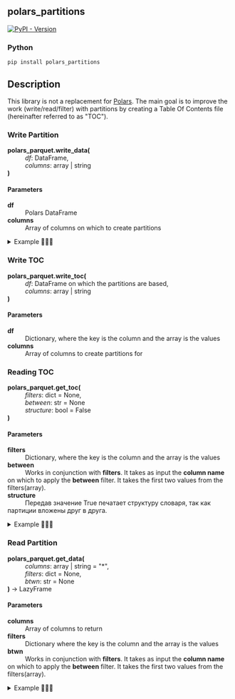 
## polars_partitions

[![PyPI - Version](https://img.shields.io/pypi/v/polars_partitions?style=flat-square&logo=PyPI&logoColor=white)](https://pypi.org/project/polars-partitions/)


### Python
```
pip install polars_partitions
```

## Description


This library is not a replacement for [Polars](https://pola.rs/).
The main goal is to improve the work (write/read/filter) with partitions by creating a Table Of Contents file (hereinafter referred to as "TOC").

### Write Partition
**polars_parquet.write_data(**  
&nbsp; &nbsp; &nbsp; &nbsp; &nbsp; _df_: DataFrame,  
&nbsp; &nbsp; &nbsp; &nbsp; &nbsp; _columns_: array | string  
**)**

#### Parameters
**df**  
&nbsp; &nbsp; &nbsp; &nbsp; &nbsp; Polars DataFrame  
**columns**  
&nbsp; &nbsp; &nbsp; &nbsp; &nbsp; Array of columns on which to create partitions  

<details>
    <summary>Example 🤔🤔🤔</summary>

``` python
from polars_partitions import easy as pp
from datetime import date
import polars as pl

# Create a test dataset
df = pl.DataFrame({'col1':[date(2024,1,1),date(2024,1,1),date(2024,1,2),date(2024,1,2),date(2024,1,2),date(2024,1,3),date(2024,1,3),date(2024,1,3)],
              'col2':['A2','A2','A2','A2','B2','B2','B2','B2'],
              'col3':[1,2,3,4,5,6,7,8]
              })

path = './your_path'

# Which columns are partitioned by
columns = ['col1', 'col2'] 

ep = pp.EasyPartition(path)

# Write the partitions
ep.write_data(df, columns)

# Output: 
# ./your_path/toc.parquet - done! 

```
</details>

### Write TOC
**polars_parquet.write_toc(**  
&nbsp; &nbsp; &nbsp; &nbsp; &nbsp; _df_: DataFrame on which the partitions are based,  
&nbsp; &nbsp; &nbsp; &nbsp; &nbsp; _columns_: array | string  
**)**

#### Parameters
**df**  
&nbsp; &nbsp; &nbsp; &nbsp; &nbsp; Dictionary, where the key is the column and the array is the values  
**columns**  
&nbsp; &nbsp; &nbsp; &nbsp; &nbsp; Array of columns to create partitions for  

### Reading TOC
**polars_parquet.get_toc(**  
&nbsp; &nbsp; &nbsp; &nbsp; &nbsp; _filters_: dict = None,  
&nbsp; &nbsp; &nbsp; &nbsp; &nbsp; _between_: str = None  
&nbsp; &nbsp; &nbsp; &nbsp; &nbsp; _structure_: bool = False  
**)**

#### Parameters
**filters**  
&nbsp; &nbsp; &nbsp; &nbsp; &nbsp; Dictionary, where the key is the column and the array is the values  
**between**  
&nbsp; &nbsp; &nbsp; &nbsp; &nbsp; Works in conjunction with **filters**. It takes as input the **column name** on which to apply the **between** filter. It takes the first two values from the filters(array).  
**structure**  
&nbsp; &nbsp; &nbsp; &nbsp; &nbsp; Передав значение True печатает структуру словаря, так как партиции вложены друг в друга.

<details>
    <summary>Example 🤔🤔🤔</summary>

``` python
ep.get_toc(structure=True)

# Output: 
col1
 ↳col2

shape: (4, 2)
┌────────────┬──────┐
│ col1       ┆ col2 │
│ ---        ┆ ---  │
│ date       ┆ str  │
╞════════════╪══════╡
│ 2024-01-02 ┆ A2   │
│ 2024-01-02 ┆ B2   │
│ 2024-01-01 ┆ A2   │
│ 2024-01-03 ┆ B2   │
└────────────┴──────┘
```

</details>

### Read Partition
**polars_parquet.get_data(**  
&nbsp; &nbsp; &nbsp; &nbsp; &nbsp; _columns_: array | string = "*",  
&nbsp; &nbsp; &nbsp; &nbsp; &nbsp; _filters_: dict = None,  
&nbsp; &nbsp; &nbsp; &nbsp; &nbsp; _btwn_: str = None  
**)** → LazyFrame  

#### Parameters
**columns**  
&nbsp; &nbsp; &nbsp; &nbsp; &nbsp; Array of columns to return  
**filters**  
&nbsp; &nbsp; &nbsp; &nbsp; &nbsp; Dictionary where the key is the column and the array is the values  
**btwn**  
&nbsp; &nbsp; &nbsp; &nbsp; &nbsp; Works in conjunction with **filters**. It takes as input the **column name** on which to apply the **between** filter. It takes the first two values from the filters(array).  

<details>
    <summary>Example 🤔🤔🤔</summary>

``` python
filters = {'col1':[date(2024,1,1),date(2024,1,3)]}

with pl.StringCache():
    df = ep.get_data(filters=filters, between='col1', columns=['col1', 'col3']).collect()

df

# Output: 
shape: (8, 2)
┌────────────┬──────┐
│ col1       ┆ col3 │
│ ---        ┆ ---  │
│ str        ┆ i64  │
╞════════════╪══════╡
│ 2024-01-02 ┆ 3    │
│ 2024-01-02 ┆ 4    │
│ 2024-01-02 ┆ 5    │
│ 2024-01-01 ┆ 1    │
│ 2024-01-01 ┆ 2    │
│ 2024-01-03 ┆ 6    │
│ 2024-01-03 ┆ 7    │
│ 2024-01-03 ┆ 8    │
└────────────┴──────┘
```
</details>

